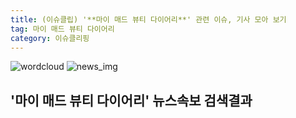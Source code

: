 ```yaml
---
title: (이슈클립) '**마이 매드 뷰티 다이어리**' 관련 이슈, 기사 모아 보기
tag: 마이 매드 뷰티 다이어리
category: 이슈클리핑
---
```

![wordcloud](https://s3.ap-northeast-2.amazonaws.com/lyrics101-wordcloud/2018-09-14-1536929729.png)
![news_img](https://user-images.githubusercontent.com/42597476/44507050-1206f400-a6e4-11e8-8d98-7ffbfebb353f.png)
## **'**마이 매드 뷰티 다이어리**'** 뉴스속보 검색결과

